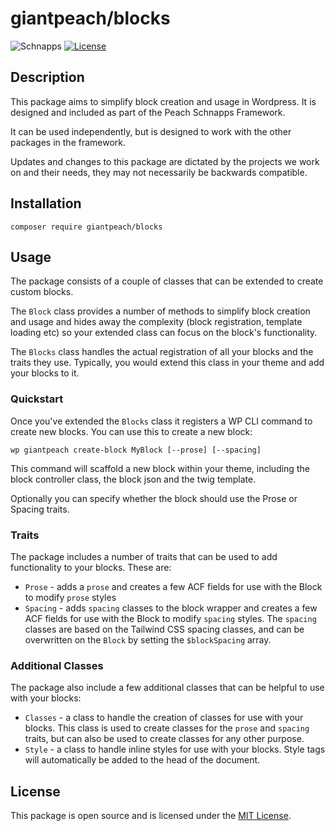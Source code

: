 # giantpeach/blocks

![Schnapps](https://img.shields.io/badge/Peach-Schnapps-%23aea0fd?style=for-the-badge)
[![License](https://img.shields.io/badge/license-MIT-blue.svg?style=for-the-badge)](https://opensource.org/licenses/MIT)

## Description

This package aims to simplify block creation and usage in Wordpress. It is designed and included as part of the Peach Schnapps Framework.

It can be used independently, but is designed to work with the other packages in the framework.

Updates and changes to this package are dictated by the projects we work on and their needs, they may not necessarily be backwards compatible.

## Installation

`composer require giantpeach/blocks`

## Usage

The package consists of a couple of classes that can be extended to create custom blocks.

The `Block` class provides a number of methods to simplify block creation and usage and hides away the complexity (block registration, template loading etc) so your extended class can focus on the block's functionality.

The `Blocks` class handles the actual registration of all your blocks and the traits they use. Typically, you would extend this class in your theme and add your blocks to it.

### Quickstart

Once you've extended the `Blocks` class it registers a WP CLI command to create new blocks. You can use this to create a new block:

`wp giantpeach create-block MyBlock [--prose] [--spacing]`

This command will scaffold a new block within your theme, including the block controller class, the block json and the twig template.

Optionally you can specify whether the block should use the Prose or Spacing traits.

### Traits

The package includes a number of traits that can be used to add functionality to your blocks. These are:

- `Prose` - adds a `prose` and creates a few ACF fields for use with the Block to modify `prose` styles
- `Spacing` - adds `spacing` classes to the block wrapper and creates a few ACF fields for use with the Block to modify `spacing` styles. The `spacing` classes are based on the Tailwind CSS spacing classes, and can be overwritten on the `Block` by setting the `$blockSpacing` array.

### Additional Classes

The package also include a few additional classes that can be helpful to use with your blocks:

- `Classes` - a class to handle the creation of classes for use with your blocks. This class is used to create classes for the `prose` and `spacing` traits, but can also be used to create classes for any other purpose.
- `Style` - a class to handle inline styles for use with your blocks. Style tags will automatically be added to the head of the document.

## License

This package is open source and is licensed under the [MIT License](https://opensource.org/licenses/MIT).
